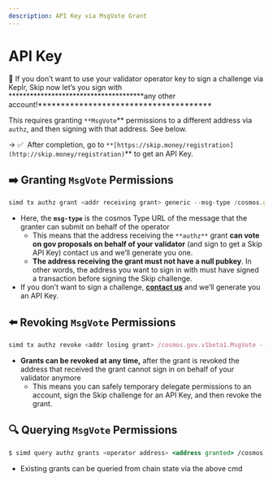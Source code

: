 ```yaml
---
description: API Key via MsgVote Grant
---
```

# API Key 

<aside>
🎉 If you don’t want to use your validator operator key to sign a challenge via Keplr, Skip now let’s you sign with **************************************any other account!**************************************

This requires granting `**MsgVote`** permissions to a different address via `authz`, and then signing with that address. See below.

</aside>

→ ✅  After completion, go to `**[https://skip.money/registration](http://skip.money/registration)`** to get an API Key.

## ➡️ Granting `MsgVote` Permissions

```jsx
simd tx authz grant <addr receiving grant> generic --msg-type /cosmos.gov.v1beta1.MsgVote --from <operator key>
```

- Here, the ******************`msg-type`****************** is the cosmos Type URL of the message that the granter can submit on behalf of the operator
    - This means that the address receiving the `**authz**` grant **can vote on gov proposals on behalf of your validator** (and sign to get a Skip API Key) contact us and we’ll generate you one.
    - ********The address receiving the grant must not have a null pubkey********. In other words, the address you want to sign in with must have signed a transaction before signing the Skip challenge.
- If you don’t want to sign a challenge, **[contact us](https://skip.money/contact)** and we’ll generate you an API Key.

## ⬅️ Revoking `MsgVote` Permissions

```jsx
simd tx authz revoke <addr losing grant> /cosmos.gov.v1beta1.MsgVote --from <operator key>
```

- **Grants can be revoked at any time,** after the grant is revoked the address that received the grant cannot sign in on behalf of your validator anymore
    - This means you can safely temporary delegate permissions to an account, sign the Skip challenge for an API Key, and then revoke the grant.

## 🔍 Querying `MsgVote` Permissions

```jsx
$ simd query authz grants <operator address> <address granted> /cosmos.gov.v1beta1.MsgVote
```

- Existing grants can be queried from chain state via the above cmd
